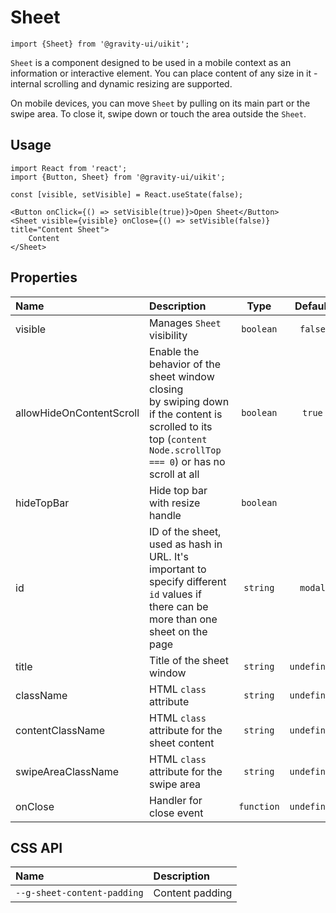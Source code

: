 <!--GITHUB_BLOCK-->

# Sheet

<!--/GITHUB_BLOCK-->

```tsx
import {Sheet} from '@gravity-ui/uikit';
```

`Sheet` is a component designed to be used in a mobile context as an information or interactive element. You can place content of any size in it - internal scrolling and dynamic resizing are supported.

On mobile devices, you can move `Sheet` by pulling on its main part or the swipe area. To close it, swipe down or touch the area outside the `Sheet`.

## Usage

```tsx
import React from 'react';
import {Button, Sheet} from '@gravity-ui/uikit';

const [visible, setVisible] = React.useState(false);

<Button onClick={() => setVisible(true)}>Open Sheet</Button>
<Sheet visible={visible} onClose={() => setVisible(false)} title="Content Sheet">
    Content
</Sheet>
```

## Properties

| Name                     | Description                                                                                                                                                    |    Type    |   Default   |
| :----------------------- | :------------------------------------------------------------------------------------------------------------------------------------------------------------- | :--------: | :---------: |
| visible                  | Manages `Sheet` visibility                                                                                                                                     | `boolean`  |   `false`   |
| allowHideOnContentScroll | Enable the behavior of the sheet window closing by swiping down if the content is scrolled to its top (`content Node.scrollTop === 0`) or has no scroll at all | `boolean`  |   `true`    |
| hideTopBar               | Hide top bar with resize handle                                                                                                                                | `boolean`  |             |
| id                       | ID of the sheet, used as hash in URL. It's important to specify different `id` values if there can be more than one sheet on the page                          |  `string`  |   `modal`   |
| title                    | Title of the sheet window                                                                                                                                      |  `string`  | `undefined` |
| className                | HTML `class` attribute                                                                                                                                         |  `string`  | `undefined` |
| contentClassName         | HTML `class` attribute for the sheet content                                                                                                                   |  `string`  | `undefined` |
| swipeAreaClassName       | HTML `class` attribute for the swipe area                                                                                                                      |  `string`  | `undefined` |
| onClose                  | Handler for close event                                                                                                                                        | `function` | `undefined` |

## CSS API

| Name                        | Description     |
| :-------------------------- | :-------------- |
| `--g-sheet-content-padding` | Content padding |
